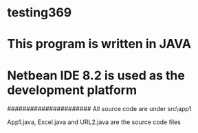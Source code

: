 # testing369

# This program is written in JAVA
# Netbean IDE 8.2 is used as the development platform


######################
All source code are under src\app1


App1.java, Excel.java and URL2.java are the source code files
